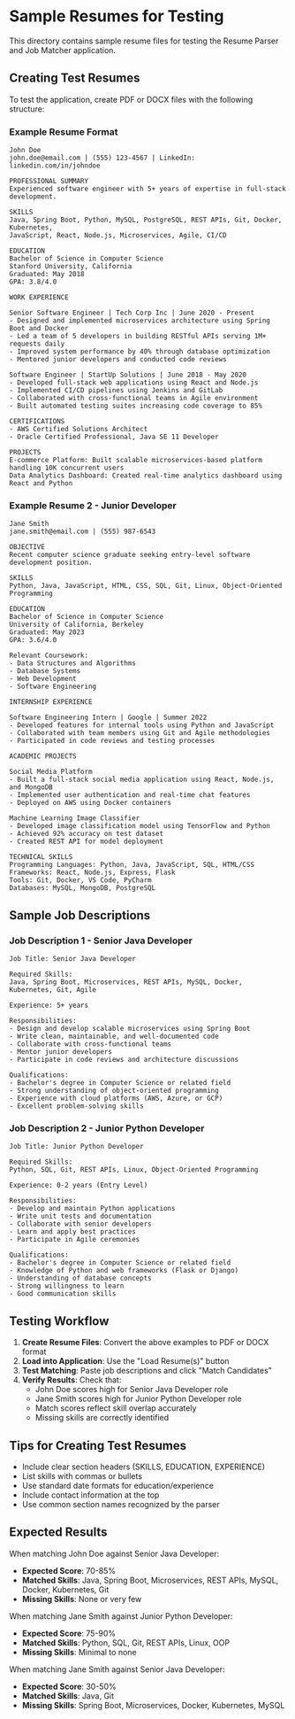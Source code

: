 # Sample Resumes for Testing

This directory contains sample resume files for testing the Resume Parser and Job Matcher application.

## Creating Test Resumes

To test the application, create PDF or DOCX files with the following structure:

### Example Resume Format

```
John Doe
john.doe@email.com | (555) 123-4567 | LinkedIn: linkedin.com/in/johndoe

PROFESSIONAL SUMMARY
Experienced software engineer with 5+ years of expertise in full-stack development.

SKILLS
Java, Spring Boot, Python, MySQL, PostgreSQL, REST APIs, Git, Docker, Kubernetes,
JavaScript, React, Node.js, Microservices, Agile, CI/CD

EDUCATION
Bachelor of Science in Computer Science
Stanford University, California
Graduated: May 2018
GPA: 3.8/4.0

WORK EXPERIENCE

Senior Software Engineer | Tech Corp Inc | June 2020 - Present
- Designed and implemented microservices architecture using Spring Boot and Docker
- Led a team of 5 developers in building RESTful APIs serving 1M+ requests daily
- Improved system performance by 40% through database optimization
- Mentored junior developers and conducted code reviews

Software Engineer | StartUp Solutions | June 2018 - May 2020
- Developed full-stack web applications using React and Node.js
- Implemented CI/CD pipelines using Jenkins and GitLab
- Collaborated with cross-functional teams in Agile environment
- Built automated testing suites increasing code coverage to 85%

CERTIFICATIONS
- AWS Certified Solutions Architect
- Oracle Certified Professional, Java SE 11 Developer

PROJECTS
E-commerce Platform: Built scalable microservices-based platform handling 10K concurrent users
Data Analytics Dashboard: Created real-time analytics dashboard using React and Python
```

### Example Resume 2 - Junior Developer

```
Jane Smith
jane.smith@email.com | (555) 987-6543

OBJECTIVE
Recent computer science graduate seeking entry-level software development position.

SKILLS
Python, Java, JavaScript, HTML, CSS, SQL, Git, Linux, Object-Oriented Programming

EDUCATION
Bachelor of Science in Computer Science
University of California, Berkeley
Graduated: May 2023
GPA: 3.6/4.0

Relevant Coursework:
- Data Structures and Algorithms
- Database Systems
- Web Development
- Software Engineering

INTERNSHIP EXPERIENCE

Software Engineering Intern | Google | Summer 2022
- Developed features for internal tools using Python and JavaScript
- Collaborated with team members using Git and Agile methodologies
- Participated in code reviews and testing processes

ACADEMIC PROJECTS

Social Media Platform
- Built a full-stack social media application using React, Node.js, and MongoDB
- Implemented user authentication and real-time chat features
- Deployed on AWS using Docker containers

Machine Learning Image Classifier
- Developed image classification model using TensorFlow and Python
- Achieved 92% accuracy on test dataset
- Created REST API for model deployment

TECHNICAL SKILLS
Programming Languages: Python, Java, JavaScript, SQL, HTML/CSS
Frameworks: React, Node.js, Express, Flask
Tools: Git, Docker, VS Code, PyCharm
Databases: MySQL, MongoDB, PostgreSQL
```

## Sample Job Descriptions

### Job Description 1 - Senior Java Developer

```
Job Title: Senior Java Developer

Required Skills:
Java, Spring Boot, Microservices, REST APIs, MySQL, Docker, Kubernetes, Git, Agile

Experience: 5+ years

Responsibilities:
- Design and develop scalable microservices using Spring Boot
- Write clean, maintainable, and well-documented code
- Collaborate with cross-functional teams
- Mentor junior developers
- Participate in code reviews and architecture discussions

Qualifications:
- Bachelor's degree in Computer Science or related field
- Strong understanding of object-oriented programming
- Experience with cloud platforms (AWS, Azure, or GCP)
- Excellent problem-solving skills
```

### Job Description 2 - Junior Python Developer

```
Job Title: Junior Python Developer

Required Skills:
Python, SQL, Git, REST APIs, Linux, Object-Oriented Programming

Experience: 0-2 years (Entry Level)

Responsibilities:
- Develop and maintain Python applications
- Write unit tests and documentation
- Collaborate with senior developers
- Learn and apply best practices
- Participate in Agile ceremonies

Qualifications:
- Bachelor's degree in Computer Science or related field
- Knowledge of Python and web frameworks (Flask or Django)
- Understanding of database concepts
- Strong willingness to learn
- Good communication skills
```

## Testing Workflow

1. **Create Resume Files**: Convert the above examples to PDF or DOCX format
2. **Load into Application**: Use the "Load Resume(s)" button
3. **Test Matching**: Paste job descriptions and click "Match Candidates"
4. **Verify Results**: Check that:
   - John Doe scores high for Senior Java Developer role
   - Jane Smith scores high for Junior Python Developer role
   - Match scores reflect skill overlap accurately
   - Missing skills are correctly identified

## Tips for Creating Test Resumes

- Include clear section headers (SKILLS, EDUCATION, EXPERIENCE)
- List skills with commas or bullets
- Use standard date formats for education/experience
- Include contact information at the top
- Use common section names recognized by the parser

## Expected Results

When matching John Doe against Senior Java Developer:

- **Expected Score**: 70-85%
- **Matched Skills**: Java, Spring Boot, Microservices, REST APIs, MySQL, Docker, Kubernetes, Git
- **Missing Skills**: None or very few

When matching Jane Smith against Junior Python Developer:

- **Expected Score**: 75-90%
- **Matched Skills**: Python, SQL, Git, REST APIs, Linux, OOP
- **Missing Skills**: Minimal to none

When matching Jane Smith against Senior Java Developer:

- **Expected Score**: 30-50%
- **Matched Skills**: Java, Git
- **Missing Skills**: Spring Boot, Microservices, Docker, Kubernetes, MySQL

